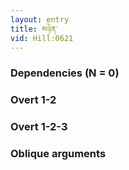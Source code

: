 ```yaml
---
layout: entry
title: མཉེན་
vid: Hill:0621
---
```

### Dependencies (N = 0)


### Overt 1-2


### Overt 1-2-3


### Oblique arguments
